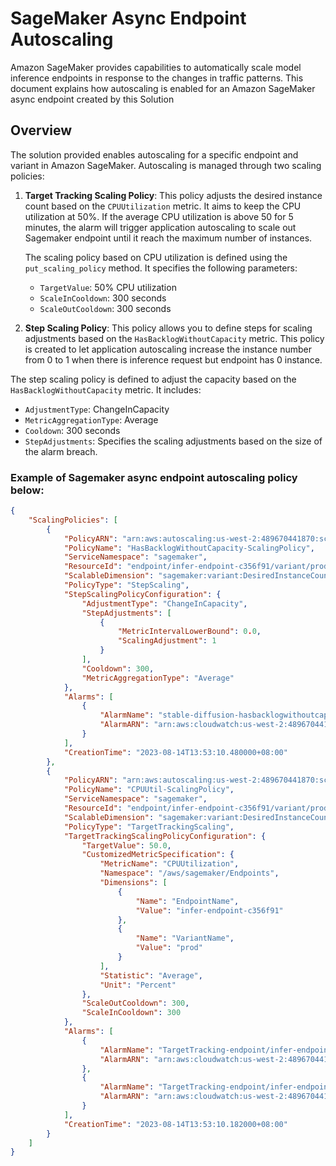 # SageMaker Async Endpoint Autoscaling

Amazon SageMaker provides capabilities to automatically scale model inference endpoints in response to the changes in traffic patterns. This document explains how autoscaling is enabled for an Amazon SageMaker async endpoint created by this Solution

## Overview

The solution provided enables autoscaling for a specific endpoint and variant in Amazon SageMaker. Autoscaling is managed through two scaling policies:

1. **Target Tracking Scaling Policy**: This policy adjusts the desired instance count based on the `CPUUtilization` metric. It aims to keep the CPU utilization at 50%. If the average CPU utilization is above 50 for 5 minutes, the alarm will trigger application autoscaling to scale out Sagemaker endpoint until it reach the maximum number of instances.
 
   The scaling policy based on CPU utilization is defined using the `put_scaling_policy` method. It specifies the following parameters:
    - `TargetValue`: 50% CPU utilization
    - `ScaleInCooldown`: 300 seconds
    - `ScaleOutCooldown`: 300 seconds

2. **Step Scaling Policy**: This policy allows you to define steps for scaling adjustments based on the `HasBacklogWithoutCapacity` metric. This policy is created to let application autoscaling increase the instance number from 0 to 1 when there is inference request but endpoint has 0 instance.

The step scaling policy is defined to adjust the capacity based on the `HasBacklogWithoutCapacity` metric. It includes:
- `AdjustmentType`: ChangeInCapacity
- `MetricAggregationType`: Average
- `Cooldown`: 300 seconds
- `StepAdjustments`: Specifies the scaling adjustments based on the size of the alarm breach.

### Example of Sagemaker async endpoint autoscaling policy below:

```json
{
    "ScalingPolicies": [
        {
            "PolicyARN": "arn:aws:autoscaling:us-west-2:489670441870:scalingPolicy:484e71d8-31df-4677-9f38-9e19024f2b9c:resource/sagemaker/endpoint/infer-endpoint-c356f91/variant/prod:policyName/HasBacklogWithoutCapacity-ScalingPolicy",
            "PolicyName": "HasBacklogWithoutCapacity-ScalingPolicy",
            "ServiceNamespace": "sagemaker",
            "ResourceId": "endpoint/infer-endpoint-c356f91/variant/prod",
            "ScalableDimension": "sagemaker:variant:DesiredInstanceCount",
            "PolicyType": "StepScaling",
            "StepScalingPolicyConfiguration": {
                "AdjustmentType": "ChangeInCapacity",
                "StepAdjustments": [
                    {
                        "MetricIntervalLowerBound": 0.0,
                        "ScalingAdjustment": 1
                    }
                ],
                "Cooldown": 300,
                "MetricAggregationType": "Average"
            },
            "Alarms": [
                {
                    "AlarmName": "stable-diffusion-hasbacklogwithoutcapacity-alarm",
                    "AlarmARN": "arn:aws:cloudwatch:us-west-2:489670441870:alarm:stable-diffusion-hasbacklogwithoutcapacity-alarm"
                }
            ],
            "CreationTime": "2023-08-14T13:53:10.480000+08:00"
        },
        {
            "PolicyARN": "arn:aws:autoscaling:us-west-2:489670441870:scalingPolicy:484e71d8-31df-4677-9f38-9e19024f2b9c:resource/sagemaker/endpoint/infer-endpoint-c356f91/variant/prod:policyName/CPUUtil-ScalingPolicy",
            "PolicyName": "CPUUtil-ScalingPolicy",
            "ServiceNamespace": "sagemaker",
            "ResourceId": "endpoint/infer-endpoint-c356f91/variant/prod",
            "ScalableDimension": "sagemaker:variant:DesiredInstanceCount",
            "PolicyType": "TargetTrackingScaling",
            "TargetTrackingScalingPolicyConfiguration": {
                "TargetValue": 50.0,
                "CustomizedMetricSpecification": {
                    "MetricName": "CPUUtilization",
                    "Namespace": "/aws/sagemaker/Endpoints",
                    "Dimensions": [
                        {
                            "Name": "EndpointName",
                            "Value": "infer-endpoint-c356f91"
                        },
                        {
                            "Name": "VariantName",
                            "Value": "prod"
                        }
                    ],
                    "Statistic": "Average",
                    "Unit": "Percent"
                },
                "ScaleOutCooldown": 300,
                "ScaleInCooldown": 300
            },
            "Alarms": [
                {
                    "AlarmName": "TargetTracking-endpoint/infer-endpoint-c356f91/variant/prod-AlarmHigh-c915b303-9048-40b2-99a7-f5b7e49ab7c4",
                    "AlarmARN": "arn:aws:cloudwatch:us-west-2:489670441870:alarm:TargetTracking-endpoint/infer-endpoint-c356f91/variant/prod-AlarmHigh-c915b303-9048-40b2-99a7-f5b7e49ab7c4"
                },
                {
                    "AlarmName": "TargetTracking-endpoint/infer-endpoint-c356f91/variant/prod-AlarmLow-2fd61f99-c2e5-4ac6-9722-54030c3f0216",
                    "AlarmARN": "arn:aws:cloudwatch:us-west-2:489670441870:alarm:TargetTracking-endpoint/infer-endpoint-c356f91/variant/prod-AlarmLow-2fd61f99-c2e5-4ac6-9722-54030c3f0216"
                }
            ],
            "CreationTime": "2023-08-14T13:53:10.182000+08:00"
        }
    ]
}
```

